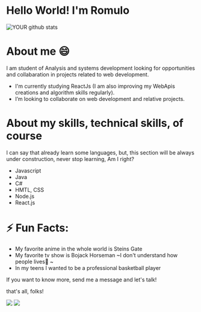 # Hello World! I'm Romulo

![YOUR github stats](https://github-readme-stats.vercel.app/api?username=romuloMoreschi)

# About me 😄

I am student of Analysis and systems development looking for opportunities and collabaration in projects related to web development.
- I'm currently studying ReactJs (I am also improving my WebApis creations and algorithm skills regularly).
- I’m looking to collaborate on web development and relative projects. 

# About my skills, technical skills, of course

I can say that already learn some languages, but, this section will be always under construction, never stop learning, Am I right?

- Javascript
- Java
- C#
- HMTL, CSS
- Node.js
- React.js

# ⚡ Fun Facts:

- My favorite anime in the whole world is Steins Gate
- My favorite tv show is Bojack Horseman ~I don't understand how people lives🐴 ~
- In my teens I wanted to be a professional basketball player


If you want to know more, send me a message and let's talk!

that's all, folks!

[<img src="https://img.shields.io/badge/linkedin-%230077B5.svg?&style=for-the-badge&logo=linkedin&logoColor=white" />](https://www.linkedin.com/in/romulo-moreschi-filho/) [<img src = "https://img.shields.io/badge/facebook-%231877F2.svg?&style=for-the-badge&logo=facebook&logoColor=white">](https://www.facebook.com/romulo.m.filho)
